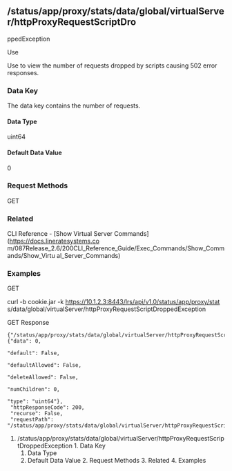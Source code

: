 ## /status/app/proxy/stats/data/global/virtualServer/httpProxyRequestScriptDro
ppedException

Use

Use to view the number of requests dropped by scripts causing 502 error
responses.

### Data Key

The data key contains the number of requests.

#### Data Type

uint64

#### Default Data Value

0

### Request Methods

GET

### Related

CLI Reference - [Show Virtual Server Commands](https://docs.lineratesystems.co
m/087Release_2.6/200CLI_Reference_Guide/Exec_Commands/Show_Commands/Show_Virtu
al_Server_Commands)

### Examples

GET

curl -b cookie.jar -k https://10.1.2.3:8443/lrs/api/v1.0/status/app/proxy/stat
s/data/global/virtualServer/httpProxyRequestScriptDroppedException

GET Response

    
    {"/status/app/proxy/stats/data/global/virtualServer/httpProxyRequestScriptDroppedException": {"data": 0,
                                                                                                   "default": False,
                                                                                                   "defaultAllowed": False,
                                                                                                   "deleteAllowed": False,
                                                                                                   "numChildren": 0,
                                                                                                   "type": "uint64"},
     "httpResponseCode": 200,
     "recurse": False,
     "requestPath": "/status/app/proxy/stats/data/global/virtualServer/httpProxyRequestScriptDroppedException"}
    

  1. /status/app/proxy/stats/data/global/virtualServer/httpProxyRequestScriptDroppedException
    1. Data Key
      1. Data Type
      2. Default Data Value
    2. Request Methods
    3. Related
    4. Examples

